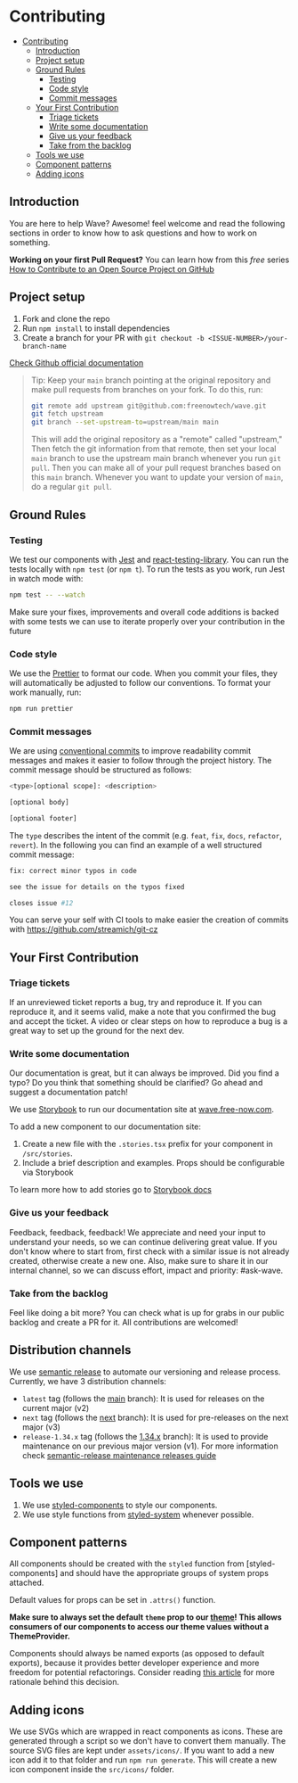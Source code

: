 # Contributing

-   [Contributing](#contributing)
    -   [Introduction](#introduction)
    -   [Project setup](#project-setup)
    -   [Ground Rules](#ground-rules)
        -   [Testing](#testing)
        -   [Code style](#code-style)
        -   [Commit messages](#commit-messages)
    -   [Your First Contribution](#your-first-contribution)
        -   [Triage tickets](#triage-tickets)
        -   [Write some documentation](#write-some-documentation)
        -   [Give us your feedback](#give-us-your-feedback)
        -   [Take from the backlog](#take-from-the-backlog)
    -   [Tools we use](#tools-we-use)
    -   [Component patterns](#component-patterns)
    -   [Adding icons](#adding-icons)

## Introduction

You are here to help Wave? Awesome! feel welcome and read the following sections in order to know how to ask questions and how to work on something.

**Working on your first Pull Request?** You can learn how from this _free_
series [How to Contribute to an Open Source Project on GitHub](https://app.egghead.io/playlists/how-to-contribute-to-an-open-source-project-on-github)

## Project setup

1. Fork and clone the repo
2. Run `npm install` to install dependencies
3. Create a branch for your PR with `git checkout -b <ISSUE-NUMBER>/your-branch-name`

[Check Github official documentation](https://docs.github.com/en/github/collaborating-with-issues-and-pull-requests/working-with-forks)

> Tip: Keep your `main` branch pointing at the original repository and make
> pull requests from branches on your fork. To do this, run:
>
> ```sh
> git remote add upstream git@github.com:freenowtech/wave.git
> git fetch upstream
> git branch --set-upstream-to=upstream/main main
> ```
>
> This will add the original repository as a "remote" called "upstream," Then
> fetch the git information from that remote, then set your local `main`
> branch to use the upstream main branch whenever you run `git pull`. Then you
> can make all of your pull request branches based on this `main` branch.
> Whenever you want to update your version of `main`, do a regular `git pull`.

## Ground Rules

### Testing

We test our components with [Jest](https://facebook.github.io/jest/) and [react-testing-library](https://testing-library.com/docs/react-testing-library/intro).
You can run the tests locally with `npm test` (or `npm t`). To run the tests as you work, run Jest in watch mode with:

```sh
npm test -- --watch
```

Make sure your fixes, improvements and overall code additions is backed with some tests we can use to iterate properly over your contribution in the future

### Code style

We use the [Prettier](https://prettier.io) to format our code. When you commit your files, they will automatically be
adjusted to follow our conventions. To format your work manually, run:

```sh
npm run prettier
```

### Commit messages

We are using [conventional commits](https://www.conventionalcommits.org/en) to improve readability commit messages and makes
it easier to follow through the project history. The commit message should be structured as follows:

```sh
<type>[optional scope]: <description>

[optional body]

[optional footer]
```

The `type` describes the intent of the commit (e.g. `feat`, `fix`, `docs`, `refactor`, `revert`).
In the following you can find an example of a well structured commit message:

```sh
fix: correct minor typos in code

see the issue for details on the typos fixed

closes issue #12
```

You can serve your self with CI tools to make easier the creation of commits with <https://github.com/streamich/git-cz>

## Your First Contribution

### Triage tickets

If an unreviewed ticket reports a bug, try and reproduce it. If you can reproduce it, and it seems valid, make a note that you confirmed the bug and accept the ticket. A video or clear steps on how to reproduce a bug is a great way to set up the ground for the next dev.

### Write some documentation

Our documentation is great, but it can always be improved. Did you find a typo? Do you think that something should be clarified? Go ahead and suggest a documentation patch!

We use [Storybook](https://storybook.js.org) to run our documentation site at [wave.free-now.com](https://wave.free-now.com/).

To add a new component to our documentation site:

1. Create a new file with the `.stories.tsx` prefix for your component in `/src/stories`.
2. Include a brief description and examples. Props should be configurable via Storybook

To learn more how to add stories go to [Storybook docs](https://storybook.js.org/docs/react/writing-stories/introduction)

### Give us your feedback

Feedback, feedback, feedback! We appreciate and need your input to understand your needs, so we can continue delivering great value.
If you don't know where to start from, first check with a similar issue is not already created, otherwise create a new one.
Also, make sure to share it in our internal channel, so we can discuss effort, impact and priority: #ask-wave.

### Take from the backlog

Feel like doing a bit more? You can check what is up for grabs in our public backlog and create a PR for it. All contributions are welcomed!

## Distribution channels

We use [semantic release](https://semantic-release.gitbook.io/semantic-release) to automate our versioning and release process. Currently, we have 3 distribution channels:

-   `latest` tag (follows the [main](https://github.com/freenowtech/wave/tree/main) branch): It is used for releases on the current major (v2)
-   `next` tag (follows the [next](https://github.com/freenowtech/wave/tree/next) branch): It is used for pre-releases on the next major (v3)
-   `release-1.34.x` tag (follows the [1.34.x](https://github.com/freenowtech/wave/tree/1.34.x) branch): It is used to provide maintenance on our previous major version (v1). For more information check [semantic-release maintenance releases guide](https://semantic-release.gitbook.io/semantic-release/recipes/release-workflow/maintenance-releases)

## Tools we use

1. We use [styled-components](https://www.styled-components.com/) to style our components.
2. We use style functions from [styled-system](https://styled-system.com/) whenever possible.

## Component patterns

All components should be created with the `styled` function from [styled-components] and should have the appropriate
groups of system props attached.

Default values for props can be set in `.attrs()` function.

**Make sure to always set the default `theme` prop to our [theme](/src/essentials/theme.ts)! This allows consumers of
our components to access our theme values without a ThemeProvider.**

Components should always be named exports (as opposed to default exports), because it provides better developer experience
and more freedom for potential refactorings. Consider reading [this article](https://basarat.gitbooks.io/typescript/docs/tips/defaultIsBad.html)
for more rationale behind this decision.

## Adding icons

We use SVGs which are wrapped in react components as icons. These are generated through a script so we don't have to convert them manually.
The source SVG files are kept under `assets/icons/`. If you want to add a new icon add it to that folder and run `npm run generate`.
This will create a new icon component inside the `src/icons/` folder.
